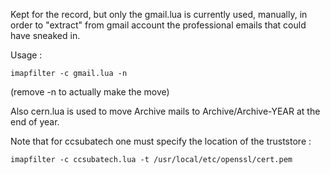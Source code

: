 Kept for the record, but only the gmail.lua is currently used, manually, in
 order to "extract" from gmail account the professional emails that could have
 sneaked in.

 Usage : 

```
imapfilter -c gmail.lua -n 
```

(remove -n to actually make the move)

Also cern.lua is used to move Archive mails to Archive/Archive-YEAR at the end of year.

Note that for ccsubatech one must specify the location of the truststore :

```
imapfilter -c ccsubatech.lua -t /usr/local/etc/openssl/cert.pem
```
